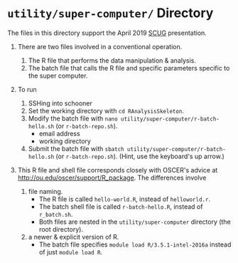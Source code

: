 `utility/super-computer/` Directory
=========

The files in this directory support the April 2019 [SCUG](https://github.com/OuhscBbmc/StatisticalComputing) presentation.

1. There are two files involved in a conventional operation.
    1. The R file that performs the data manipulation & analysis.
    1. The batch file that calls the R file and specific parameters specific to the super computer.
    
1. To run
    1. SSHing into schooner
    1. Set the working directory with `cd RAnalysisSkeleton`.
    1. Modify the batch file with `nano utility/super-computer/r-batch-hello.sh` (or `r-batch-repo.sh`). 
        * email address
        * working directory
    1. Submit the batch file with `sbatch utility/super-computer/r-batch-hello.sh` (or `r-batch-repo.sh`).  (Hint, use the keyboard's up arrow.)

1. This R file and shell file corresponds closely with OSCER's advice at http://ou.edu/oscer/support/R_package. The differences involve
    1. file naming.
        * The R file is called `hello-world.R`, instead of `helloworld.r`.
        * The batch shell file is called `r-batch-hello.R`, instead of `r_batch.sh`.
        * Both files are nested in the `utility/super-computer` directory (the root directory).
    1. a newer & explicit version of R.
        * The batch file specifies `module load R/3.5.1-intel-2016a` instead of just `module load R`.
